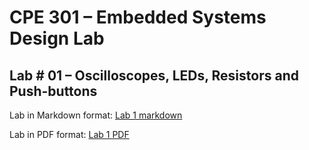 # CPE 301 – Embedded Systems Design Lab

## Lab # 01 – Oscilloscopes, LEDs, Resistors and Push-buttons

Lab in Markdown format:
[Lab 1 markdown](cpe301-lab1.md)

Lab in PDF format:
[Lab 1 PDF](cpe301-lab1.pdf)

